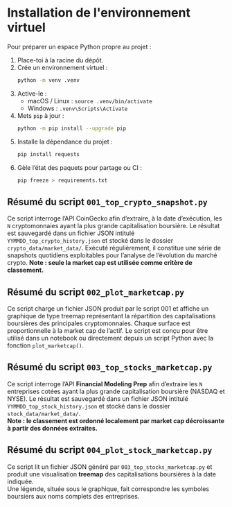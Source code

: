 # Installation de l'environnement virtuel

Pour préparer un espace Python propre au projet :

1. Place-toi à la racine du dépôt.
2. Crée un environnement virtuel :
   ```bash
   python -m venv .venv
   ```
3. Active-le :
   * macOS / Linux : `source .venv/bin/activate`
   * Windows : `.venv\Scripts\Activate`
4. Mets `pip` à jour :
   ```bash
   python -m pip install --upgrade pip
   ```
5. Installe la dépendance du projet :
   ```bash
   pip install requests
   ```
6. Gèle l’état des paquets pour partage ou CI :
   ```bash
   pip freeze > requirements.txt
   ```

## Résumé du script `001_top_crypto_snapshot.py`

Ce script interroge l’API CoinGecko afin d’extraire, à la date d’exécution, les `N` cryptomonnaies ayant la plus grande capitalisation boursière. Le résultat est sauvegardé dans un fichier JSON intitulé `YYMMDD_top_crypto_history.json` et stocké dans le dossier `crypto_data/market_data/`. Exécuté régulièrement, il constitue une série de snapshots quotidiens exploitables pour l’analyse de l’évolution du marché crypto. **Note : seule la market cap est utilisée comme critère de classement.**

## Résumé du script `002_plot_marketcap.py`

Ce script charge un fichier JSON produit par le script 001 et affiche un graphique de type treemap représentant la répartition des capitalisations boursières des principales cryptomonnaies. Chaque surface est proportionnelle à la market cap de l’actif. Le script est conçu pour être utilisé dans un notebook ou directement depuis un script Python avec la fonction `plot_marketcap()`.

## Résumé du script `003_top_stocks_marketcap.py`

Ce script interroge l’API **Financial Modeling Prep** afin d’extraire les `N` entreprises cotées ayant la plus grande capitalisation boursière (NASDAQ et NYSE). Le résultat est sauvegardé dans un fichier JSON intitulé `YYMMDD_top_stock_history.json` et stocké dans le dossier `stock_data/market_data/`.  
**Note : le classement est ordonné localement par market cap décroissante à partir des données extraites.**

## Résumé du script `004_plot_stock_marketcap.py`

Ce script lit un fichier JSON généré par `003_top_stocks_marketcap.py` et produit une visualisation **treemap** des capitalisations boursières à la date indiquée.  
Une légende, située sous le graphique, fait correspondre les symboles boursiers aux noms complets des entreprises.

